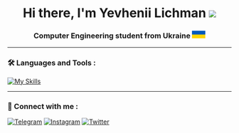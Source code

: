 <h1 align="center">Hi there, I'm Yevhenii Lichman</a> 
<img src="https://github.com/blackcater/blackcater/raw/main/images/Hi.gif" height="32"/></h1>
<h3 align="center">Computer Engineering student from Ukraine <img src="https://github.com/hampusborgos/country-flags/blob/main/png1000px/ua.png" height="17" width="30"/></h3> 

----

### :hammer_and_wrench: Languages and Tools :

[![My Skills](https://skillicons.dev/icons?py,html,css,dotnet,cs,mysql,git,visualstudio,github,powershell,stackoverflow)](https://skillicons.dev)

----

### :bell: Connect with me :

[![Telegram](https://img.shields.io/badge/telegram-2A8BD2?style=for-the-badge&logo=telegram&logoColor=white)](https://t.me/YevheniiLi)
[![Instagram](https://img.shields.io/badge/instagram-FF1493?style=for-the-badge&logo=instagram&logoColor=white)](https://instagram.com/lichman_yevhenii?igshid=YmMyMTA2M2Y=)
[![Twitter](https://img.shields.io/badge/twitter-1E90FF?style=for-the-badge&logo=twitter&logoColor=white)](https://twitter.com/wanderlust_li?s=21)
